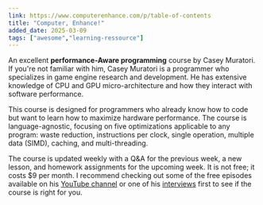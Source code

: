 ```yaml
---
link: https://www.computerenhance.com/p/table-of-contents
title: "Computer, Enhance!"
added_date: 2025-03-09
tags: ["awesome","learning-ressource"]
---
```

An excellent **performance-Aware programming** course by Casey Muratori. If you're not
familiar with him, Casey Muratori is a programmer who specializes in game engine research
and development. He has extensive knowledge of CPU and GPU micro-architecture and how they
interact with software performance.

This course is designed for programmers who already know how to code but want to learn how
to maximize hardware performance. The course is language-agnostic, focusing on five
optimizations applicable to any program: waste reduction, instructions per clock, single
operation, multiple data (SIMD), caching, and multi-threading.

The course is updated weekly with a Q&A for the previous week, a new lesson, and homework
assignments for the upcoming week. It is not free; it costs $9 per month. I recommend
checking out some of the free episodes available on his [YouTube channel](https://youtube.com/@mollyrocket?si=HEWDx_HjvBjrD3uK)
or one of his [interviews](https://youtu.be/Zr09I5OlOjs?si=oM1tmYGWNE6EGaxX) first to see
if the course is right for you.
